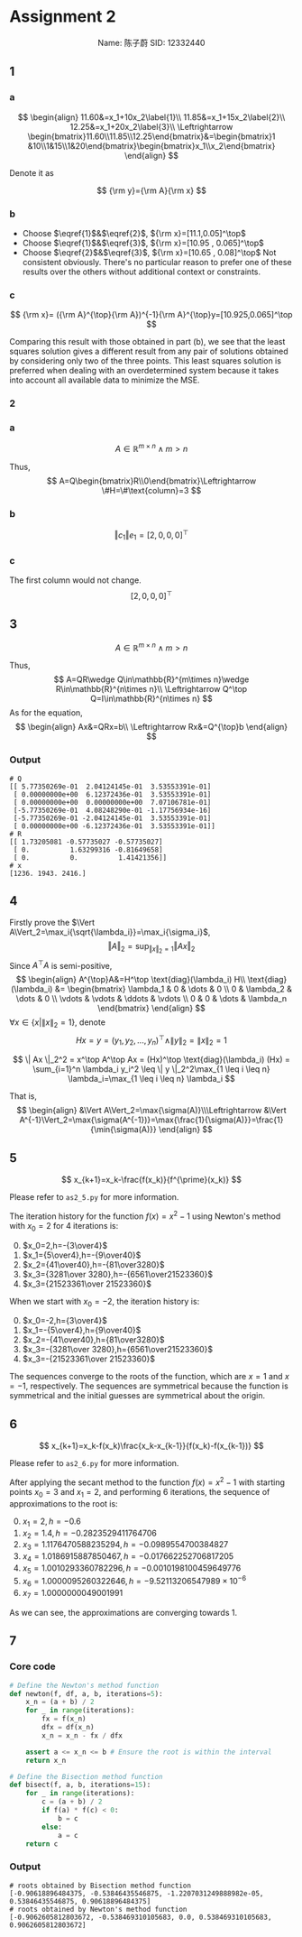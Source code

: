 # Assignment 2

<center>Name: 陈子蔚	SID: 12332440</center>

## 1

### a

$$
\begin{align}
11.60&=x_1+10x_2\label{1}\\
11.85&=x_1+15x_2\label{2}\\
12.25&=x_1+20x_2\label{3}\\
\Leftrightarrow \begin{bmatrix}11.60\\11.85\\12.25\end{bmatrix}&=\begin{bmatrix}1 &10\\1&15\\1&20\end{bmatrix}\begin{bmatrix}x_1\\x_2\end{bmatrix}
\end{align}
$$

Denote it as

$$
{\rm y}={\rm A}{\rm x}
$$

### b

- Choose $\eqref{1}$&$\eqref{2}$, ${\rm x}=[11.1,0.05]^\top$
- Choose $\eqref{1}$&$\eqref{3}$, ${\rm x}=[10.95 ,  0.065]^\top$
- Choose $\eqref{2}$&$\eqref{3}$, ${\rm x}=[10.65 ,  0.08]^\top$
Not consistent obviously. There's no particular reason to prefer one of these results over the others without additional context or constraints.

### c

$$
{\rm x}= ({\rm A}^{\top}{\rm A})^{-1}{\rm A}^{\top}y=[10.925,0.065]^\top
$$

Comparing this result with those obtained in part (b), we see that the least squares solution gives a different result from any pair of solutions obtained by considering only two of the three points. This least squares solution is preferred when dealing with an overdetermined system because it takes into account all available data to minimize the MSE.

### 2

### a

$$
A\in \mathbb{R}^{m\times n}\wedge m>n
$$

Thus,
$$
A=Q\begin{bmatrix}R\\0\end{bmatrix}\Leftrightarrow \#H=\#\text{column}=3
$$

### b

$$
\Vert c_1\Vert e_1=[2,0,0,0]^\top
$$

### c

The first column would not change.
$$
[2,0,0,0]^\top
$$

## 3

$$
A\in \mathbb{R}^{m\times n}\wedge m>n
$$

Thus,
$$
A=QR\wedge Q\in\mathbb{R}^{m\times n}\wedge R\in\mathbb{R}^{n\times n}\\
\Leftrightarrow Q^\top Q=I\in\mathbb{R}^{n\times n}
$$
As for the equation,
$$
\begin{align}
Ax&=QRx=b\\
\Leftrightarrow Rx&=Q^{\top}b
\end{align}
$$

### Output

```log
# Q
[[ 5.77350269e-01  2.04124145e-01  3.53553391e-01]
 [ 0.00000000e+00  6.12372436e-01  3.53553391e-01]
 [ 0.00000000e+00  0.00000000e+00  7.07106781e-01]
 [-5.77350269e-01  4.08248290e-01 -1.17756934e-16]
 [-5.77350269e-01 -2.04124145e-01  3.53553391e-01]
 [ 0.00000000e+00 -6.12372436e-01  3.53553391e-01]]
# R
[[ 1.73205081 -0.57735027 -0.57735027]
 [ 0.          1.63299316 -0.81649658]
 [ 0.          0.          1.41421356]]
# x
[1236. 1943. 2416.]
```

## 4

Firstly prove the $\Vert A\Vert_2=\max_i{\sqrt{\lambda_i}}=\max_i{\sigma_i}$,
$$
\Vert A\Vert_2=\sup_{\Vert x\Vert_2=1}{\Vert Ax\Vert_2}
$$
Since $A^{\top}A$ is semi-positive,
$$
\begin{align}
A^{\top}A&=H^\top \text{diag}(\lambda_i) H\\
\text{diag}(\lambda_i) &=
\begin{bmatrix}
\lambda_1 & 0 & \dots & 0 \\
0 & \lambda_2 & \dots & 0 \\
\vdots & \vdots & \ddots & \vdots \\
0 & 0 & \dots & \lambda_n
\end{bmatrix}
\end{align}
$$
$\forall x \in \{ x | \| x \|_2 = 1 \}$, denote 
$$
Hx = y = (y_1, y_2, ..., y_n)^\top\wedge \| y \|_2 = \| x \|_2 = 1
$$

$$
\| Ax \|_2^2 = x^\top A^\top Ax = (Hx)^\top \text{diag}(\lambda_i) (Hx) = \sum_{i=1}^n \lambda_i y_i^2 \leq \| y \|_2^2\max_{1 \leq i \leq n} \lambda_i=\max_{1 \leq i \leq n} \lambda_i
$$

That is, 
$$
\begin{align}
&\Vert A\Vert_2=\max{\sigma(A)}\\\Leftrightarrow &\Vert A^{-1}\Vert_2=\max{\sigma(A^{-1})}=\max{\frac{1}{\sigma(A)}}=\frac{1}{\min{\sigma(A)}}
\end{align}
$$

## 5

$$
x_{k+1}=x_k-\frac{f(x_k)}{f^{\prime}(x_k)}
$$

Please refer to `as2_5.py` for more information.

The iteration history for the function $f(x)=x^2-1$ using Newton's method with $x_0=2$ for 4 iterations is:

0. $x_0=2,h=-{3\over4}$
1. $x_1={5\over4},h=-{9\over40}$
2. $x_2={41\over40},h=-{81\over3280}$
3. $x_3={3281\over 3280},h=-{6561\over21523360}$
4. $x_3={21523361\over 21523360}$

When we start with $x_0=-2$, the iteration history is:

0. $x_0=-2,h={3\over4}$
1. $x_1=-{5\over4},h={9\over40}$
2. $x_2=-{41\over40},h={81\over3280}$
3. $x_3=-{3281\over 3280},h={6561\over21523360}$
4. $x_3=-{21523361\over 21523360}$

The sequences converge to the roots of the function, which are $x=1$ and $x=-1$, respectively. The sequences are symmetrical because the function is symmetrical and the initial guesses are symmetrical about the origin.

## 6

$$
x_{k+1}=x_k-f(x_k)\frac{x_k-x_{k-1}}{f(x_k)-f(x_{k-1})}
$$

Please refer to `as2_6.py` for more information.

After applying the secant method to the function $f(x)=x^2-1$ with starting points $x_0=3$ and $x_1=2$, and performing 6 iterations, the sequence of approximations to the root is:

0. $x_1=2, h=-0.6$
1. $x_2=1.4, h=-0.2823529411764706$
2. $x_3=1.1176470588235294,h=-0.0989554700384827$
3. $x_4=1.0186915887850467,h=-0.017662252706817205$
4. $x_5=1.0010293360782296,h=-0.0010198100459649776$
5. $x_6=1.0000095260322646,h=-9.52113206547989\times10^{-6}$
6. $x_7=1.0000000049001991$

As we can see, the approximations are converging towards $1$.

## 7

### Core code

```python
# Define the Newton's method function
def newton(f, df, a, b, iterations=5):
    x_n = (a + b) / 2
    for _ in range(iterations):
        fx = f(x_n)
        dfx = df(x_n)
        x_n = x_n - fx / dfx

    assert a <= x_n <= b # Ensure the root is within the interval
    return x_n

# Define the Bisection method function
def bisect(f, a, b, iterations=15):
    for _ in range(iterations):
        c = (a + b) / 2
        if f(a) * f(c) < 0:
            b = c
        else:
            a = c
    return c
```

### Output

```log
# roots obtained by Bisection method function
[-0.90618896484375, -0.53846435546875, -1.2207031249888982e-05, 0.53846435546875, 0.90618896484375]
# roots obtained by Newton's method function
[-0.9062605812803672, -0.538469310105683, 0.0, 0.538469310105683, 0.9062605812803672]
```

